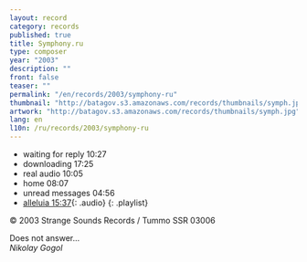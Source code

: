 ```yaml
---
layout: record
category: records
published: true
title: Symphony.ru
type: composer
year: "2003"
description: ""
front: false
teaser: ""
permalink: "/en/records/2003/symphony-ru"
thumbnail: "http://batagov.s3.amazonaws.com/records/thumbnails/symph.jpg"
artwork: "http://batagov.s3.amazonaws.com/records/thumbnails/symph.jpg"
lang: en
l10n: /ru/records/2003/symphony-ru
---
```


- waiting for reply 10:27	 
- downloading 17:25	 
- real audio 10:05	 
- home 08:07	 
- unread messages 04:56	 
- [alleluia 15:37](http://batagov.s3.amazonaws.com/records/sounds/alleluia.mp3){: .audio}
{: .playlist}   

© 2003 Strange Sounds Records / Tummo SSR 03006  
  
  
Does not answer...  
_Nikolay Gogol_